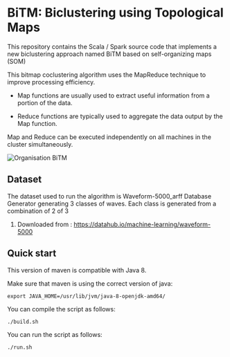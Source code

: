 # BiTM:  Biclustering using Topological Maps

This repository contains the Scala / Spark source code that implements a new biclustering approach named BiTM based on self-organizing maps (SOM)

This bitmap coclustering algorithm uses the MapReduce technique to improve processing efficiency.
 
 * Map functions are usually used to extract useful information from a portion of the data.

 * Reduce functions are typically used to aggregate the data output by the Map function.

 Map and Reduce can be executed independently on all machines in the cluster simultaneously.


![Organisation BiTM ](https:C:\Users\lydid\OneDrive\Bureau\ter\ter-coclustering\images.jpg)


## Dataset
The dataset used to run the algorithm is Waveform-5000_arff Database Generator generating 3 classes of waves. Each class is generated from a combination of 2 of 3
  1. Downloaded from : https://datahub.io/machine-learning/waveform-5000

## Quick start
This version of maven is compatible with Java 8.

Make sure that maven is using the correct version of java:

```
export JAVA_HOME=/usr/lib/jvm/java-8-openjdk-amd64/
```

You can compile the script as follows:
```
./build.sh
```
You can run the script as follows:
```
./run.sh
```
